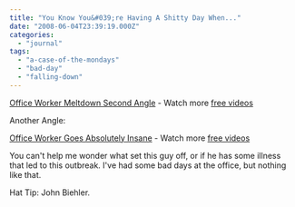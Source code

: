 ```yaml
---
title: "You Know You&#039;re Having A Shitty Day When..."
date: "2008-06-04T23:39:19.000Z"
categories: 
  - "journal"
tags: 
  - "a-case-of-the-mondays"
  - "bad-day"
  - "falling-down"
---
```


  
[Office Worker Meltdown Second Angle](http://www.break.com/index/office-worker-meltdown-second-angle.html) - Watch more [free videos](http://www.break.com/)

Another Angle:

  
[Office Worker Goes Absolutely Insane](http://www.break.com/index/office-worker-goes-absolutely-insane.html) - Watch more [free videos](http://www.break.com/)

You can't help me wonder what set this guy off, or if he has some illness that led to this outbreak. I've had some bad days at the office, but nothing like that.

Hat Tip: John Biehler.
